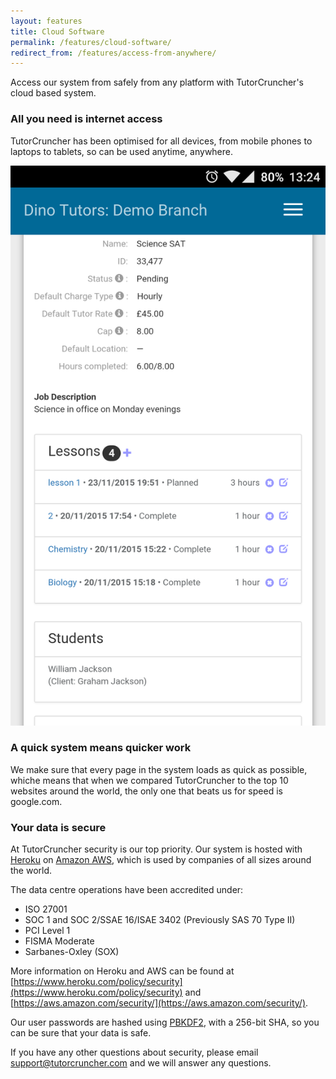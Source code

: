 ```yaml
---
layout: features
title: Cloud Software
permalink: /features/cloud-software/
redirect_from: /features/access-from-anywhere/
---
```

Access our system from safely from any platform with TutorCruncher's cloud based system.

### All you need is internet access

TutorCruncher has been optimised for all devices, from mobile phones to laptops to tablets, so can be used anytime, anywhere.

<a href="/img/features/mobile-job-screenshot.png" data-lightbox="lightbox" class="thumbnail">
  <img src="/img/features/mobile-job-screenshot.png" alt-text="Jobs on mobile devices"/>
</a>

### A quick system means quicker work

We make sure that every page in the system loads as quick as possible, whiche means that when we compared TutorCruncher to the top 10 websites around the world, the only one that beats us for speed is google.com.

### Your data is secure

At TutorCruncher security is our top priority. Our system is hosted with [Heroku](https://www.heroku.com/policy/security) on [Amazon AWS](https://aws.amazon.com/security/), which is used by companies of all sizes around the world.

The data centre operations have been accredited under:

+ ISO 27001
+ SOC 1 and SOC 2/SSAE 16/ISAE 3402 (Previously SAS 70 Type II)
+ PCI Level 1
+ FISMA Moderate
+ Sarbanes-Oxley (SOX)

More information on Heroku and AWS can be found at [https://www.heroku.com/policy/security](https://www.heroku.com/policy/security) and [https://aws.amazon.com/security/](https://aws.amazon.com/security/).

Our user passwords are hashed using [PBKDF2](https://en.wikipedia.org/wiki/PBKDF2), with a 256-bit SHA, so you can be sure that your data is safe.

If you have any other questions about security, please email [support@tutorcruncher.com](mailto:support@tutorcruncher.com) and we will answer any questions.
